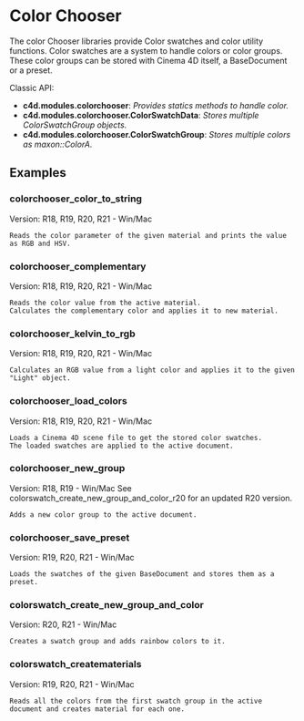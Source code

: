 # Color Chooser

The color Chooser libraries provide Color swatches and color utility functions.
Color swatches are a system to handle colors or color groups. These color groups can be stored with Cinema 4D itself, a BaseDocument or a preset.

Classic API:
- **c4d.modules.colorchooser**: *Provides statics methods to handle color.*
- **c4d.modules.colorchooser.ColorSwatchData**: *Stores multiple ColorSwatchGroup objects.*
- **c4d.modules.colorchooser.ColorSwatchGroup**: *Stores multiple colors as maxon::ColorA.*

## Examples


### colorchooser_color_to_string
Version: R18, R19, R20, R21 - Win/Mac

    Reads the color parameter of the given material and prints the value as RGB and HSV.

### colorchooser_complementary
Version: R18, R19, R20, R21 - Win/Mac

    Reads the color value from the active material.
    Calculates the complementary color and applies it to new material.

### colorchooser_kelvin_to_rgb
Version: R18, R19, R20, R21 - Win/Mac

    Calculates an RGB value from a light color and applies it to the given "Light" object.

### colorchooser_load_colors
Version: R18, R19, R20, R21 - Win/Mac

    Loads a Cinema 4D scene file to get the stored color swatches.
    The loaded swatches are applied to the active document.

### colorchooser_new_group
Version: R18, R19 - Win/Mac
See colorswatch_create_new_group_and_color_r20 for an updated R20 version.

    Adds a new color group to the active document.

### colorchooser_save_preset
Version: R19, R20, R21 - Win/Mac

    Loads the swatches of the given BaseDocument and stores them as a preset.
    
### colorswatch_create_new_group_and_color
Version: R20, R21 - Win/Mac

    Creates a swatch group and adds rainbow colors to it.
        
### colorswatch_creatematerials
Version: R19, R20, R21 - Win/Mac

    Reads all the colors from the first swatch group in the active document and creates material for each one.

